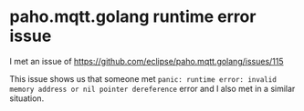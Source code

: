 # paho.mqtt.golang runtime error issue

I met an issue of https://github.com/eclipse/paho.mqtt.golang/issues/115

This issue shows us that someone met `panic: runtime error: invalid memory address or nil pointer dereference` error and I also met in a similar situation.